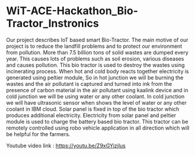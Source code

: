 # WiT-ACE-Hackathon_Bio-Tractor_Instronics
Our project describes IoT based smart Bio-Tractor. The main motive of our project is to reduce the landfill problems and to protect our environment from pollution. More than 7.5 billion tons of solid wastes are dumped every year. This causes lots of problems such as soil erosion, various diseases and causes pollution. This bio tractor is used to destroy the wastes using incinerating process. When hot and cold body reacts together electricity is generated using peltier module, So in hot junction we will be burning the wastes and the air pollutant is captured and turned into ink from the presence of carbon material in the air pollutant using kaalink device and in cold junction we will be using water or any other coolant. In cold junction we will have ultrasonic sensor when shows the level of water or any other coolant in IBM cloud. Solar panel is fixed in top of the bio tractor which produces additional electricity. Electricity from solar panel and peltier module is used to charge the battery based bio tractor. This tractor can be remotely controlled using robo vehicle application in all direction which will be helpful for the farmers.

Youtube video link : https://youtu.be/Z9xGYizjlus
